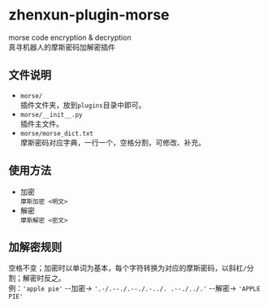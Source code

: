 # zhenxun-plugin-morse
morse code encryption &amp; decryption  
真寻机器人的摩斯密码加解密插件

## 文件说明
- `morse/`  
插件文件夹，放到`plugins`目录中即可。
- `morse/__init__.py`  
插件主文件。
- `morse/morse_dict.txt`  
摩斯密码对应字典，一行一个，空格分割，可修改、补充。

## 使用方法
- 加密  
`摩斯加密 <明文>`
- 解密  
`摩斯解密 <密文>`

## 加解密规则  
空格不变；加密时以单词为基本，每个字符转换为对应的摩斯密码，以斜杠`/`分割；解密时反之。  
例：`'apple pie'` --加密-> `'.-/.--./.--./.-../. .--./../.'` --解密-> `'APPLE PIE'`
